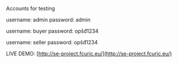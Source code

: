 Accounts for testing

username: admin
password: admin

username: buyer
password: opšđ1234

username: seller
password: opšđ1234

LIVE DEMO: [http://se-project.fcuric.eu/](http://se-project.fcuric.eu/)
